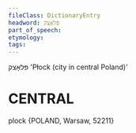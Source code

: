 ```yaml
---
fileClass: DictionaryEntry
headword: פּלאָצק
part_of_speech: 
etymology: 
tags: 
---
```

פּלאָצק
'Płock (city in central Poland)'

CENTRAL
========

plock {POLAND, Warsaw, 52211}